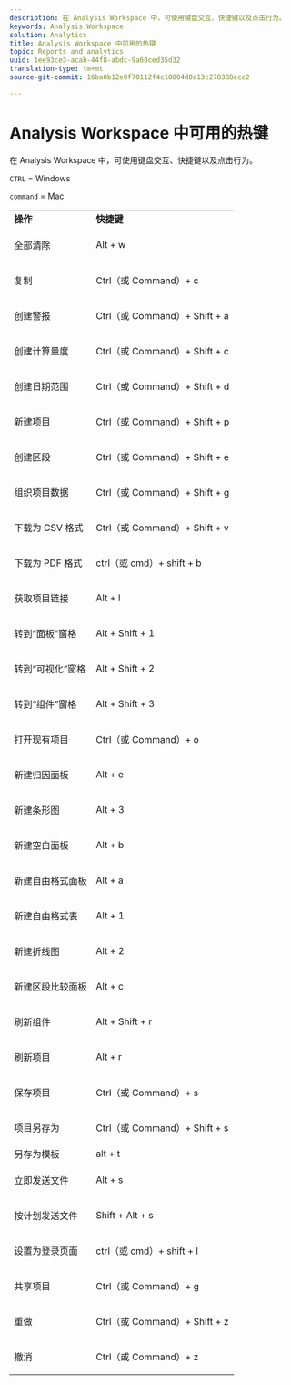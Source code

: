 ```yaml
---
description: 在 Analysis Workspace 中，可使用键盘交互、快捷键以及点击行为。
keywords: Analysis Workspace
solution: Analytics
title: Analysis Workspace 中可用的热键
topic: Reports and analytics
uuid: 1ee93ce3-acab-44f8-abdc-9a68ced35d32
translation-type: tm+mt
source-git-commit: 16ba0b12e0f70112f4c10804d0a13c278388ecc2

---
```



# Analysis Workspace 中可用的热键

在 Analysis Workspace 中，可使用键盘交互、快捷键以及点击行为。

`CTRL` = Windows

`command` = Mac

<table id="table_01F961F4F7E644E682B8A95B44F14FEE"> 
 <tbody> 
  <tr> 
   <td> <b> 操作</b> </td> 
   <td> <b> 快捷键</b> </td> 
  </tr> 
  <tr> 
   <td colname="col1"> <p>全部清除 </p> </td> 
   <td colname="col2"> <p>Alt + w </p> </td> 
  </tr> 
  <tr> 
   <td colname="col1"> <p>复制 </p> </td> 
   <td colname="col2"> <p>Ctrl（或 Command）+ c </p> </td> 
  </tr> 
  <tr> 
   <td colname="col1"> <p>创建警报 </p> </td> 
   <td colname="col2"> <p>Ctrl（或 Command）+ Shift + a </p> </td> 
  </tr> 
  <tr> 
   <td> <p> 创建计算量度 </p> </td> 
   <td> <p> Ctrl（或 Command）+ Shift + c </p> </td> 
  </tr> 
  <tr> 
   <td colname="col1"> <p> 创建日期范围 </p> </td> 
   <td colname="col2"> <p> Ctrl（或 Command）+ Shift + d </p> </td> 
  </tr> 
  <tr> 
   <td colname="col1"> <p> 新建项目 </p> </td> 
   <td colname="col2"> <p> Ctrl（或 Command）+ Shift + p </p> </td> 
  </tr> 
  <tr> 
   <td colname="col1"> <p> 创建区段 </p> </td> 
   <td colname="col2"> <p> Ctrl（或 Command）+ Shift + e </p> </td> 
  </tr> 
  <tr> 
   <td colname="col1"> <p>组织项目数据 </p> </td> 
   <td colname="col2"> <p>Ctrl（或 Command）+ Shift + g </p> </td> 
  </tr> 
  <tr> 
   <td colname="col1"> <p> 下载为 CSV 格式 </p> </td> 
   <td colname="col2"> <p>Ctrl（或 Command）+ Shift + v </p> </td> 
  </tr> 
  <tr> 
   <td colname="col1"> <p>下载为 PDF 格式 </p> </td> 
   <td colname="col2"> <p>ctrl（或 cmd）+ shift + b </p> </td> 
  </tr> 
  <tr> 
   <td colname="col1"> <p>获取项目链接 </p> </td> 
   <td colname="col2"> <p>Alt + l </p> </td> 
  </tr> 
  <tr> 
   <td colname="col1"> <p>转到“面板”窗格 </p> </td> 
   <td colname="col2"> <p>Alt + Shift + 1 </p> </td> 
  </tr> 
  <tr> 
   <td colname="col1"> <p>转到“可视化”窗格 </p> </td> 
   <td colname="col2"> <p>Alt + Shift + 2 </p> </td> 
  </tr> 
  <tr> 
   <td colname="col1"> <p>转到“组件”窗格 </p> </td> 
   <td colname="col2"> <p>Alt + Shift + 3 </p> </td> 
  </tr> 
  <tr> 
   <td> <p> 打开现有项目 </p> </td> 
   <td> <p> Ctrl（或 Command）+ o </p> </td> 
  </tr> 
  <tr> 
   <td colname="col1"> <p>新建归因面板 </p> </td> 
   <td colname="col2"> <p>Alt + e </p> </td> 
  </tr> 
  <tr> 
   <td colname="col1"> <p>新建条形图 </p> </td> 
   <td colname="col2"> <p>Alt + 3 </p> </td> 
  </tr> 
  <tr> 
   <td colname="col1"> <p>新建空白面板 </p> </td> 
   <td colname="col2"> <p>Alt + b </p> </td> 
  </tr> 
  <tr> 
   <td colname="col1"> <p>新建自由格式面板 </p> </td> 
   <td colname="col2"> <p>Alt + a </p> </td> 
  </tr> 
  <tr> 
   <td colname="col1"> <p>新建自由格式表 </p> </td> 
   <td colname="col2"> <p>Alt + 1 </p> </td> 
  </tr> 
  <tr> 
   <td colname="col1"> <p>新建折线图 </p> </td> 
   <td colname="col2"> <p>Alt + 2 </p> </td> 
  </tr> 
  <tr> 
   <td colname="col1"> <p> 新建区段比较面板 </p> </td> 
   <td colname="col2"> <p>Alt + c </p> </td> 
  </tr> 
  <tr> 
   <td colname="col1"> <p>刷新组件 </p> </td> 
   <td colname="col2"> <p>Alt + Shift + r </p> </td> 
  </tr> 
  <tr> 
   <td colname="col1"> <p>刷新项目 </p> </td> 
   <td colname="col2"> <p>Alt + r </p> </td> 
  </tr> 
  <tr> 
   <td> <p> 保存项目 </p> </td> 
   <td> <p> Ctrl（或 Command）+ s </p> </td> 
  </tr> 
  <tr> 
   <td> <p> 项目另存为 </p> </td> 
   <td> <p> Ctrl（或 Command）+ Shift + s </p> </td> 
  </tr> 
  <tr> 
   <td colname="col1"> 另存为模板 </td> 
   <td colname="col2"> alt + t </td> 
  </tr> 
  <tr> 
   <td colname="col1"> <p>立即发送文件 </p> </td> 
   <td colname="col2"> <p>Alt + s </p> </td> 
  </tr> 
  <tr> 
   <td> <p> 按计划发送文件 </p> </td> 
   <td> <p>Shift + Alt + s </p> </td> 
  </tr> 
  <tr> 
   <td colname="col1"> <p>设置为登录页面 </p> </td> 
   <td colname="col2"> ctrl（或 cmd）+ shift + l </td> 
  </tr> 
  <tr> 
   <td> <p> 共享项目 </p> </td> 
   <td> <p> Ctrl（或 Command）+ g </p> </td> 
  </tr> 
  <tr> 
   <td colname="col1"> <p>重做 </p> </td> 
   <td colname="col2"> <p>Ctrl（或 Command）+ Shift + z </p> </td> 
  </tr> 
  <tr> 
   <td> <p>撤消 </p> </td> 
   <td> <p>Ctrl（或 Command）+ z </p> </td> 
  </tr> 
 </tbody> 
</table>

